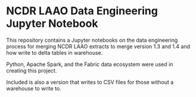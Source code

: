# NCDR LAAO Data Engineering Jupyter Notebook
This repository contains a Jupyter notebooks on the data engineering process for merging NCDR LAAO extracts to merge version 1.3 and 1.4 and how write to delta tables in warehouse. 

Python, Apache Spark, and the Fabric data ecosystem were used in creating this project.

Included is also a version that writes to CSV files for those without a warehouse to write to.
